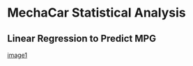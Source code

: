 # MechaCar Statistical Analysis

## Linear Regression to Predict MPG

[image1](resources/part1.png)

